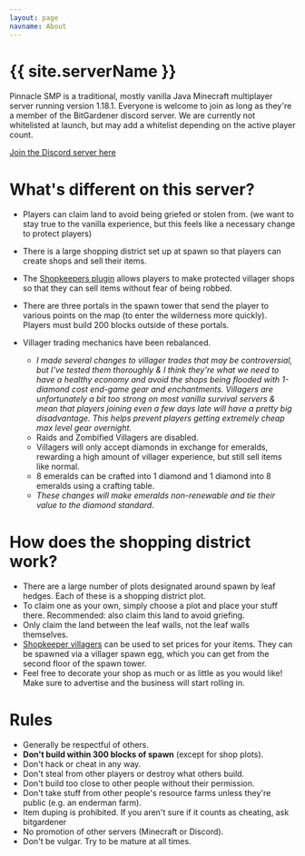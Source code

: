 ```yaml
---
layout: page
navname: About
---
```


# {{ site.serverName }}

Pinnacle SMP is a traditional, mostly vanilla Java Minecraft multiplayer server running version 1.18.1. Everyone is welcome to join as long as they're a member of the BitGardener discord server. We are currently not whitelisted at launch, but may add a whitelist depending on the active player count.

[Join the Discord server here](https://discord.gg/cBgEbC6dAK)

# What's different on this server?

 - Players can claim land to avoid being griefed or stolen from. (we want to stay true to the vanilla experience, but this feels like a necessary change to protect players)
 - There is a large shopping district set up at spawn so that players can create shops and sell their items.
 - The [Shopkeepers plugin](https://dev.bukkit.org/projects/shopkeepers) allows players to make protected villager shops so that they can sell items without fear of being robbed.
 - There are three portals in the spawn tower that send the player to various points on the map (to enter the wilderness more quickly). Players must build 200 blocks outside of these portals.

 - Villager trading mechanics have been rebalanced.
    - _I made several changes to villager trades that may be controversial, but I've tested them thoroughly & I think they're what we need to have a healthy economy and avoid the shops being flooded with 1-diamond cost end-game gear and enchantments. Villagers are unfortunately a bit too strong on most vanilla survival servers & mean that players joining even a few days late will have a pretty big disadvantage. This helps prevent players getting extremely cheap max level gear overnight._
    - Raids and Zombified Villagers are disabled.
    - Villagers will only accept diamonds in exchange for emeralds, rewarding a high amount of villager experience, but still sell items like normal.
    - 8 emeralds can be crafted into 1 diamond and 1 diamond into 8 emeralds using a crafting table.
    - _These changes will make emeralds non-renewable and tie their value to the diamond standard._

# How does the shopping district work?

 - There are a large number of plots designated around spawn by leaf hedges. Each of these is a shopping district plot.
 - To claim one as your own, simply choose a plot and place your stuff there. Recommended: also claim this land to avoid griefing.
 - Only claim the land between the leaf walls, not the leaf walls themselves.
 - [Shopkeeper villagers](https://dev.bukkit.org/projects/shopkeepers) can be used to set prices for your items. They can be spawned via a villager spawn egg, which you can get from the second floor of the spawn tower.
 - Feel free to decorate your shop as much or as little as you would like! Make sure to advertise and the business will start rolling in.

# Rules

 - Generally be respectful of others.
 - **Don't build within 300 blocks of spawn** (except for shop plots).
 - Don't hack or cheat in any way.
 - Don't steal from other players or destroy what others build.
 - Don't build too close to other people without their permission.
 - Don't take stuff from other people's resource farms unless they're public (e.g. an enderman farm).
 - Item duping is prohibited. If you aren't sure if it counts as cheating, ask bitgardener
 - No promotion of other servers (Minecraft or Discord).
 - Don't be vulgar. Try to be mature at all times.

